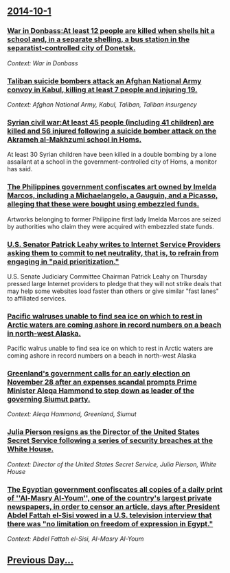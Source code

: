 ## [2014-10-1](/news/2014/10/1/index.md)

### [War in Donbass:At least 12 people are killed when shells hit a school and, in a separate shelling, a bus station in the separatist-controlled city of Donetsk. ](/news/2014/10/1/war-in-donbass-pat-least-12-people-are-killed-when-shells-hit-a-school-and-in-a-separate-shelling-a-bus-station-in-the-separatist-controll.md)
_Context: War in Donbass_

### [Taliban suicide bombers attack an Afghan National Army convoy in Kabul, killing at least 7 people and injuring 19. ](/news/2014/10/1/taliban-suicide-bombers-attack-an-afghan-national-army-convoy-in-kabul-killing-at-least-7-people-and-injuring-19.md)
_Context: Afghan National Army, Kabul, Taliban, Taliban insurgency_

### [Syrian civil war:At least 45 people (including 41 children) are killed and 56 injured following a suicide bomber attack on the Akrameh al-Makhzumi school in Homs.  ](/news/2014/10/1/syrian-civil-war-pat-least-45-people-including-41-children-are-killed-and-56-injured-following-a-suicide-bomber-attack-on-the-akrameh-al-m.md)
At least 30 Syrian children have been killed in a double bombing by a lone assailant at a school in the government-controlled city of Homs, a monitor has said.

### [The Philippines government confiscates art owned by Imelda Marcos, including a Michaelangelo, a Gauguin, and a Picasso, alleging that these were bought using embezzled funds. ](/news/2014/10/1/the-philippines-government-confiscates-art-owned-by-imelda-marcos-including-a-michaelangelo-a-gauguin-and-a-picasso-alleging-that-these.md)
Artworks belonging to former Philippine first lady Imelda Marcos are seized by authorities who claim they were acquired with embezzled state funds.

### [U.S. Senator Patrick Leahy writes to Internet Service Providers asking them to commit to net neutrality, that is, to refrain from engaging in "paid prioritization." ](/news/2014/10/1/u-s-senator-patrick-leahy-writes-to-internet-service-providers-asking-them-to-commit-to-net-neutrality-that-is-to-refrain-from-engaging-i.md)
U.S. Senate Judiciary Committee Chairman Patrick Leahy on Thursday pressed large Internet providers to pledge that they will not strike deals that may help some websites load faster than others or give similar &quot;fast lanes&quot; to affiliated services.

### [Pacific walruses unable to find sea ice on which to rest in Arctic waters are coming ashore in record numbers on a beach in north-west Alaska.](/news/2014/10/1/pacific-walruses-unable-to-find-sea-ice-on-which-to-rest-in-arctic-waters-are-coming-ashore-in-record-numbers-on-a-beach-in-north-west-alask.md)
Pacific walrus unable to find sea ice on which to rest in Arctic waters are coming ashore in record numbers on a beach in north-west Alaska

### [Greenland's government calls for an early election on November 28 after an expenses scandal prompts Prime Minister Aleqa Hammond to step down as leader of the governing Siumut party. ](/news/2014/10/1/greenland-s-government-calls-for-an-early-election-on-november-28-after-an-expenses-scandal-prompts-prime-minister-aleqa-hammond-to-step-dow.md)
_Context: Aleqa Hammond, Greenland, Siumut_

### [Julia Pierson resigns as the Director of the United States Secret Service following a series of security breaches at the White House. ](/news/2014/10/1/julia-pierson-resigns-as-the-director-of-the-united-states-secret-service-following-a-series-of-security-breaches-at-the-white-house.md)
_Context: Director of the United States Secret Service, Julia Pierson, White House_

### [The Egyptian government confiscates all copies of a daily print of ''Al-Masry Al-Youm'', one of the country's largest private newspapers, in order to censor an article, days after President Abdel Fattah el-Sisi vowed in a U.S. television interview that there was "no limitation on freedom of expression in Egypt." ](/news/2014/10/1/the-egyptian-government-confiscates-all-copies-of-a-daily-print-of-al-masry-al-youm-one-of-the-countryas-largest-private-newspapers.md)
_Context: Abdel Fattah el-Sisi, Al-Masry Al-Youm_

## [Previous Day...](/news/2014/09/30/index.md)

